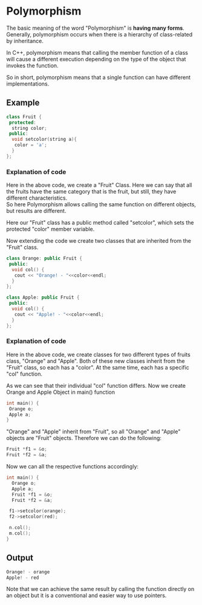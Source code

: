 # Polymorphism   

The basic meaning of the word "Polymorphism" is **having many forms**.  
Generally, polymorphism occurs when there is a hierarchy of class-related by inheritance.  

In C++, polymorphism means that calling the member function of a class will cause a different execution depending on the type of the object that invokes the function.  

So in short, polymorphism means that a single function can have different implementations. 

## Example  

```c++
class Fruit {
 protected: 
  string color;
 public:
  void setcolor(string a){
   color = 'a';
  }
};
```  
### Explanation of code  

Here in the above code, we create a "Fruit" Class. Here we can say that all the fruits have the same category that is the fruit, but still, they have different characteristics.  
So here Polymorphism allows calling the same function on different objects, but results are different.  

Here our "Fruit" class has a public method called "setcolor", which sets the protected "color" member variable.

Now extending the code we create two classes that are inherited from the "Fruit" class.  

```c++
class Orange: public Fruit {
 public:
  void col() {
   cout << "Orange! - "<<color<<endl;
  }
};

class Apple: public Fruit {
 public:
  void col() {
   cout << "Apple! - "<<color<<endl;
  }
};
```
### Explanation of code

Here in the above code, we create classes for two different types of fruits class, "Orange" and "Apple". Both of these new classes inherit from the "Fruit" class, so each has a "color". At the same time, each has a specific "col" function.  

As we can see that their individual "col" function differs.
Now we create Orange and Apple Object in main() function

```c++
int main() {   
 Orange o;
 Apple a;  
}
```
"Orange" and "Apple" inherit from "Fruit", so all "Orange" and "Apple" objects are "Fruit" objects. Therefore we can do the following:

```c++
Fruit *f1 = &o;
Fruit *f2 = &a;
```
Now we can all the respective functions accordingly:  

```c++
int main() {
  Orange o;
  Apple a;
  Fruit *f1 = &o;
  Fruit *f2 = &a;

 f1->setcolor(orange);
 f2->setcolor(red);

 n.col();
 m.col();
}
```
## Output 

```c++
Orange! - orange
Apple! - red
```
Note that we can achieve the same result by calling the function directly on an object but it is a conventional and easier way to use pointers.


